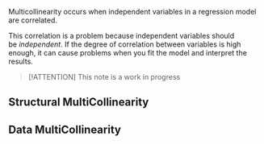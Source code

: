 Multicollinearity occurs when independent variables in a regression model are correlated. 

This correlation is a problem because independent variables should be _independent_. If the degree of correlation between variables is high enough, it can cause problems when you fit the model and interpret the results.

> [!ATTENTION] This note is a work in progress

## Structural MultiCollinearity

## Data MultiCollinearity

